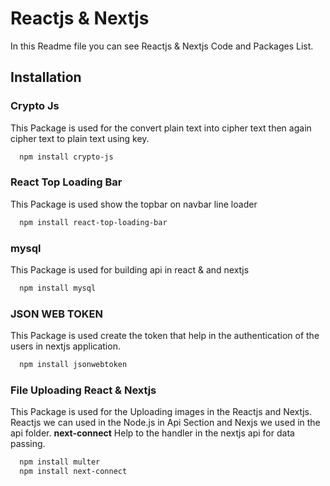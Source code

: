 
# Reactjs & Nextjs

In this Readme file you can see Reactjs & Nextjs Code and Packages List.


## Installation

### Crypto Js
This Package is used for the convert plain text into cipher text then again cipher text to plain text using key.

```bash
  npm install crypto-js
```
    
### React Top Loading Bar
This Package is used show the topbar on navbar line loader

```bash
  npm install react-top-loading-bar
```
    
### mysql
This Package is used for building api in react &amp; and nextjs

```bash
  npm install mysql
```
    
### JSON WEB TOKEN
This Package is used create the token that help in the authentication of the users in nextjs application.

```bash
  npm install jsonwebtoken
```    
### File Uploading React & Nextjs
This Package is used for the Uploading images in the Reactjs and Nextjs.
Reactjs we can used in the Node.js in Api Section and Nexjs we used in the api folder.
**next-connect** Help to the handler in the nextjs api for data passing.

```bash
  npm install multer
  npm install next-connect
```